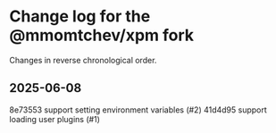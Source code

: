 # Change log for the @mmomtchev/xpm fork

Changes in reverse chronological order.

## 2025-06-08

8e73553 support setting environment variables (#2)
41d4d95 support loading user plugins (#1)
